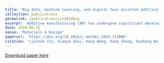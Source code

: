 ```yaml
---
title: "Big data, machine learning, and digital twin assisted additive manufacturing: A review"
collection: publications
permalink: /publication/jin2024big
excerpt: 'Additive manufacturing (AM) has undergone significant development over the past decades, resulting in vast amounts of data that carry valuable information. Numerous research studies have been conducted to extract insights from AM data and utilize it for optimizing various aspects such as the manufacturing process, supply chain, and real-time monitoring. Data integration into proposed digital twin frameworks and the application of machine learning techniques is expected to play pivotal roles in advancing AM in the future. In this paper, we provide an overview of machine learning and digital twin-assisted AM. On one hand, we discuss the research domain and highlight the machine-learning methods utilized in this field, including material analysis, design optimization, process parameter optimization, defect detection and monitoring, and sustainability. On the other hand, we examine the status of digital twin-assisted AM from the current research status to the technical approach and offer insights into future developments and perspectives in this area. This review paper aims to examine present research and development in the convergence of big data, machine learning, and digital twin-assisted AM. Although there are numerous review papers on machine learning for additive manufacturing and others on digital twins for AM, no existing paper has considered how these concepts are intrinsically connected and interrelated. Our paper is the first to integrate the three concepts big data, machine learning, and digital twins and propose a cohesive framework for how they can work together to improve the efficiency, accuracy, and sustainability of AM processes. By exploring latest advancements and applications within these domains, our objective is to emphasize the potential advantages and future possibilities associated with integration of these technologies in AM.'
date: 2024-06-25
venue: 'Materials & Design'
paperurl: 'https://doi.org/10.1016/j.matdes.2024.113086'
citation: 'Liuchao Jin, Xiaoya Zhai, Kang Wang, Kang Zhang, Dazhong Wu, Aamer Nazir, Jingchao Jiang, Wei-Hsin Liao. (2024). &quot;Big data, machine learning, and digital twin assisted additive manufacturing: A review.&quot; <i>Materials & Design</i>. 113086. '
---
```

[Download paper here](http://Liuchao-JIN.github.io/files/my_essay/jin2024big.pdf)
